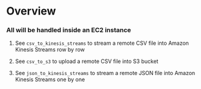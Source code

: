 # Overview

### All will be handled inside an EC2 instance

1. See `csv_to_kinesis_streams` to stream a remote CSV file into Amazon Kinesis Streams row by row

2. See `csv_to_s3` to upload a remote CSV file into S3 bucket

3. See `json_to_kinesis_streams` to stream a remote JSON file into Amazon Kinesis Streams one by one
